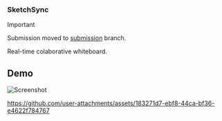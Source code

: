 ### SketchSync

> [!IMPORTANT]
> Submission moved to [submission](https://github.com/TanX-009/sketchsync/tree/submission) branch.

Real-time colaborative whiteboard.

## Demo
![Screenshot](https://github.com/user-attachments/assets/b1ec5569-9b0e-4a16-9e73-e34bb57464e1)

https://github.com/user-attachments/assets/183271d7-ebf8-44ca-bf36-e4622f784767
